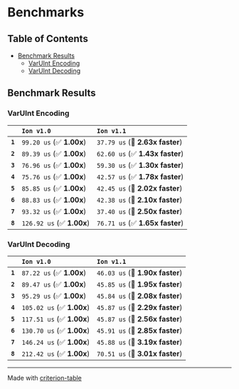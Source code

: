 # Benchmarks

## Table of Contents

- [Benchmark Results](#benchmark-results)
    - [VarUInt Encoding](#varuint-encoding)
    - [VarUInt Decoding](#varuint-decoding)

## Benchmark Results

### VarUInt Encoding

|         | `Ion v1.0`                | `Ion v1.1`                       |
|:--------|:--------------------------|:-------------------------------- |
| **`1`** | `99.20 us` (✅ **1.00x**)  | `37.79 us` (🚀 **2.63x faster**)  |
| **`2`** | `89.39 us` (✅ **1.00x**)  | `62.60 us` (✅ **1.43x faster**)  |
| **`3`** | `76.96 us` (✅ **1.00x**)  | `59.30 us` (✅ **1.30x faster**)  |
| **`4`** | `75.76 us` (✅ **1.00x**)  | `42.57 us` (✅ **1.78x faster**)  |
| **`5`** | `85.85 us` (✅ **1.00x**)  | `42.45 us` (🚀 **2.02x faster**)  |
| **`6`** | `88.83 us` (✅ **1.00x**)  | `42.38 us` (🚀 **2.10x faster**)  |
| **`7`** | `93.32 us` (✅ **1.00x**)  | `37.40 us` (🚀 **2.50x faster**)  |
| **`8`** | `126.92 us` (✅ **1.00x**) | `76.71 us` (✅ **1.65x faster**)  |

### VarUInt Decoding

|         | `Ion v1.0`                | `Ion v1.1`                       |
|:--------|:--------------------------|:-------------------------------- |
| **`1`** | `87.22 us` (✅ **1.00x**)  | `46.03 us` (🚀 **1.90x faster**)  |
| **`2`** | `89.47 us` (✅ **1.00x**)  | `45.85 us` (🚀 **1.95x faster**)  |
| **`3`** | `95.29 us` (✅ **1.00x**)  | `45.84 us` (🚀 **2.08x faster**)  |
| **`4`** | `105.02 us` (✅ **1.00x**) | `45.87 us` (🚀 **2.29x faster**)  |
| **`5`** | `117.51 us` (✅ **1.00x**) | `45.87 us` (🚀 **2.56x faster**)  |
| **`6`** | `130.70 us` (✅ **1.00x**) | `45.91 us` (🚀 **2.85x faster**)  |
| **`7`** | `146.24 us` (✅ **1.00x**) | `45.88 us` (🚀 **3.19x faster**)  |
| **`8`** | `212.42 us` (✅ **1.00x**) | `70.51 us` (🚀 **3.01x faster**)  |

---
Made with [criterion-table](https://github.com/nu11ptr/criterion-table)

